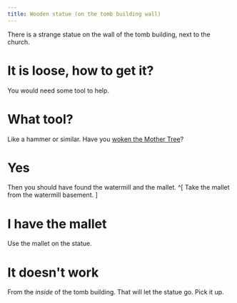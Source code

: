 ```yaml
---
title: Wooden statue (on the tomb building wall)
---
```


There is a strange statue on the wall of the tomb building, next to the church.

# It is loose, how to get it?
You would need some tool to help.

# What tool?
Like a hammer or similar. Have you [woken the Mother Tree](../050-mother-tree.md)?

# Yes
Then you should have found the watermill and the mallet. ^[ Take the mallet from the watermill basement. ]

# I have the mallet
Use the mallet on the statue.

# It doesn't work
From the *inside* of the tomb building. That will let the statue go. Pick it up.
